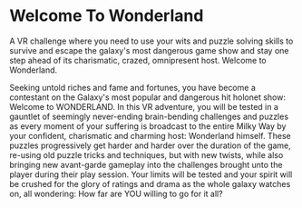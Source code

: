 # Welcome To Wonderland
A VR challenge where you need to use your wits and puzzle solving skills to survive and escape the galaxy's most dangerous game show and stay one step ahead of its charismatic, crazed, omnipresent host. Welcome to Wonderland.

Seeking untold riches and fame and fortunes, you have become a contestant on the
Galaxy's most popular and dangerous hit holonet show: Welcome to WONDERLAND.
In this VR adventure, you will be tested in a gauntlet of seemingly never-ending
brain-bending challenges and puzzles as every moment of your suffering is broadcast to the
entire Milky Way by your confident, charismatic and charming host: Wonderland himself.
These puzzles progressively get harder and harder over the duration of the game, re-using
old puzzle tricks and techniques, but with new twists, while also bringing new avant-garde
gameplay into the challenges brought unto the player during their play session.
Your limits will be tested and your spirit will be crushed for the glory of ratings and drama as
the whole galaxy watches on, all wondering: How far are YOU willing to go for it all?
